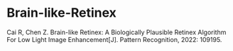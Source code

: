# Brain-like-Retinex
Cai R, Chen Z. Brain-like Retinex: A Biologically Plausible Retinex Algorithm For Low Light Image Enhancement[J]. Pattern Recognition, 2022: 109195.
